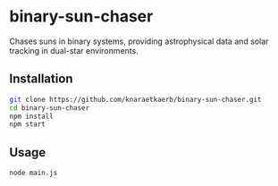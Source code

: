 # binary-sun-chaser

Chases suns in binary systems, providing astrophysical data and solar tracking in dual-star environments.

## Installation

```bash
git clone https://github.com/knaraetkaerb/binary-sun-chaser.git
cd binary-sun-chaser
npm install
npm start
```

## Usage
```bash
node main.js
```
